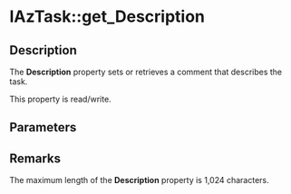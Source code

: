 # IAzTask::get_Description

## Description

The **Description** property sets or retrieves a comment that describes the task.

This property is read/write.

## Parameters

## Remarks

The maximum length of the **Description** property is 1,024 characters.